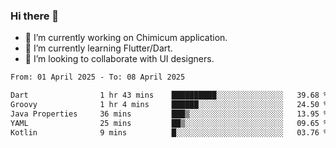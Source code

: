 ### Hi there 👋

<!--
**devcat37/devcat37** is a ✨ _special_ ✨ repository because its `README.md` (this file) appears on your GitHub profile.-->


- 🔭 I’m currently working on Chimicum application.
- 🌱 I’m currently learning Flutter/Dart.
- 👯 I’m looking to collaborate with UI designers.
<!-- - 🤔 I’m looking for help with ... -->

<!--START_SECTION:waka-->

```txt
From: 01 April 2025 - To: 08 April 2025

Dart                1 hr 43 mins    ██████████░░░░░░░░░░░░░░░   39.68 %
Groovy              1 hr 4 mins     ██████░░░░░░░░░░░░░░░░░░░   24.50 %
Java Properties     36 mins         ███▒░░░░░░░░░░░░░░░░░░░░░   13.95 %
YAML                25 mins         ██▒░░░░░░░░░░░░░░░░░░░░░░   09.65 %
Kotlin              9 mins          █░░░░░░░░░░░░░░░░░░░░░░░░   03.76 %
```

<!--END_SECTION:waka-->

